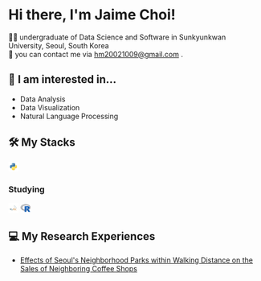 # Hi there, I'm Jaime Choi!
🏃‍♀️ undergraduate of Data Science and Software in Sunkyunkwan University, Seoul, South Korea
<br/> 💌  you can contact me via hm20021009@gmail.com .
## 💭 I am interested in...
* Data Analysis
* Data Visualization
* Natural Language Processing
## 🛠 My Stacks
<code><img height="20" src="https://raw.githubusercontent.com/github/explore/80688e429a7d4ef2fca1e82350fe8e3517d3494d/topics/python/python.png"></code>
### Studying
<code><img height="20" src="https://raw.githubusercontent.com/github/explore/80688e429a7d4ef2fca1e82350fe8e3517d3494d/topics/mysql/mysql.png"></code>
<code><img height="20" src="https://raw.githubusercontent.com/github/explore/80688e429a7d4ef2fca1e82350fe8e3517d3494d/topics/r/r.png"></code>
## 💻 My Research Experiences
* [Effects of Seoul's Neighborhood Parks within Walking Distance on the Sales of Neighboring Coffee Shops](https://drive.google.com/file/d/1VCmtU1hw9ni00TkvQEx3JB8KvkIwTcNg/view?usp=sharing/)
